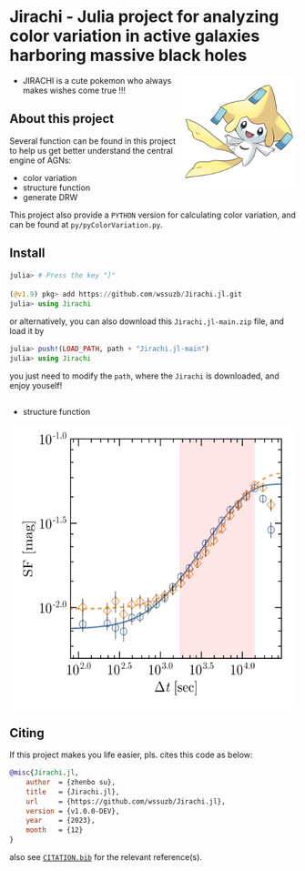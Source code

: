 # Jirachi - Julia project for analyzing color variation in active galaxies harboring massive black holes

<img align="right" alt="jirachi" src="./test/fig/jirachi.jpeg" width="200" height="200"/>

- JIRACHI is a cute pokemon who always makes wishes come true !!!

<!-- [![Stable](https://img.shields.io/badge/docs-stable-blue.svg)](https://wssuzb.github.io/Jirachi.jl/stable/) -->
<!-- [![Dev](https://img.shields.io/badge/docs-dev-blue.svg)](https://wssuzb.github.io/Jirachi.jl/dev/) -->
<!-- [![Build Status](https://github.com/wssuzb/Jirachi.jl/actions/workflows/CI.yml/badge.svg?branch=main)](https://github.com/wssuzb/Jirachi.jl/actions/workflows/CI.yml?query=branch%3Amain) -->
<!-- [![Coverage](https://codecov.io/gh/wssuzb/Jirachi.jl/branch/main/graph/badge.svg)](https://codecov.io/gh/wssuzb/Jirachi.jl) -->

## About this project

Several function can be found in this project to help us get better understand the central engine of AGNs:

- color variation
- structure function
- generate DRW

This project also provide a `PYTHON` version for calculating color variation, and can be found at `py/pyColorVariation.py`.


## Install

```julia
julia> # Press the key "]"

(@v1.9) pkg> add https://github.com/wssuzb/Jirachi.jl.git
julia> using Jirachi
```

or alternatively, you can also download this `Jirachi.jl-main.zip` file, and load it by
```julia
julia> push!(LOAD_PATH, path + "Jirachi.jl-main")
julia> using Jirachi
```
you just need to modify the `path`, where the `Jirachi` is downloaded, and enjoy youself!

##

- structure function


<img align="center" alt="sf" src="./test/fig/plot_sf.svg" width="500" height="500"/>


## Citing

If this project makes you life easier, pls. cites this code as below:

```bib
@misc{Jirachi.jl,
	author  = {zhenbo su},
	title   = {Jirachi.jl},
	url     = {https://github.com/wssuzb/Jirachi.jl},
	version = {v1.0.0-DEV},
	year    = {2023},
	month   = {12}
}
```

also see [`CITATION.bib`](CITATION.bib) for the relevant reference(s).
